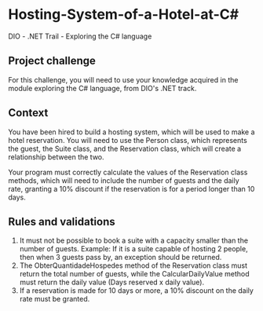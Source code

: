 # Hosting-System-of-a-Hotel-at-C#

DIO - .NET Trail - Exploring the C# language

## Project challenge
For this challenge, you will need to use your knowledge acquired in the module exploring the C# language, from DIO's .NET track.

## Context
You have been hired to build a hosting system, which will be used to make a hotel reservation. You will need to use the Person class, which represents the guest, the Suite class, and the Reservation class, which will create a relationship between the two.

Your program must correctly calculate the values ​​of the Reservation class methods, which will need to include the number of guests and the daily rate, granting a 10% discount if the reservation is for a period longer than 10 days.

## Rules and validations

1. It must not be possible to book a suite with a capacity smaller than the number of guests. Example: If it is a suite capable of hosting 2 people, then when 3 guests pass by, an exception should be returned.
2. The ObterQuantidadeHospedes method of the Reservation class must return the total number of guests, while the CalcularDailyValue method must return the daily value (Days reserved x daily value).
3. If a reservation is made for 10 days or more, a 10% discount on the daily rate must be granted.
